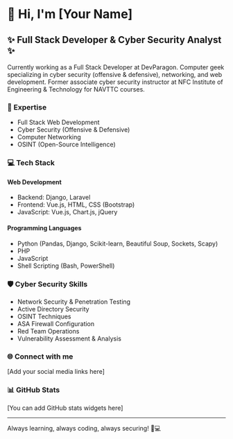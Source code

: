 # 👋 Hi, I'm [Your Name]

## ✨ Full Stack Developer & Cyber Security Analyst ✨

Currently working as a Full Stack Developer at DevParagon. Computer geek specializing in cyber security (offensive & defensive), networking, and web development. Former associate cyber security instructor at NFC Institute of Engineering & Technology for NAVTTC courses.

### 🚀 Expertise

- Full Stack Web Development
- Cyber Security (Offensive & Defensive)
- Computer Networking
- OSINT (Open-Source Intelligence)

### 💻 Tech Stack

#### Web Development
- Backend: Django, Laravel
- Frontend: Vue.js, HTML, CSS (Bootstrap)
- JavaScript: Vue.js, Chart.js, jQuery

#### Programming Languages
- Python (Pandas, Django, Scikit-learn, Beautiful Soup, Sockets, Scapy)
- PHP
- JavaScript
- Shell Scripting (Bash, PowerShell)

### 🛡️ Cyber Security Skills

- Network Security & Penetration Testing
- Active Directory Security
- OSINT Techniques
- ASA Firewall Configuration
- Red Team Operations
- Vulnerability Assessment & Analysis

### 🌐 Connect with me

[Add your social media links here]

### 📊 GitHub Stats

[You can add GitHub stats widgets here]

---

Always learning, always coding, always securing! 🔐💻
